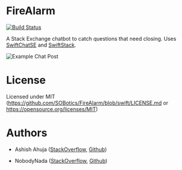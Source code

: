 # FireAlarm

[![Build Status](https://travis-ci.org/SOBotics/FireAlarm.svg?branch=master)](https://travis-ci.org/SOBotics/FireAlarm)

A Stack Exchange chatbot to catch questions that need closing. Uses [SwiftChatSE](https://github.com/SOBotics/SwiftChatSE) and [SwiftStack](https://github.com/SOBotics/SwiftStack).

![Example Chat Post](https://i.stack.imgur.com/Mfmpz.png)

# License

Licensed under MIT (https://github.com/SOBotics/FireAlarm/blob/swift/LICENSE.md or https://opensource.org/licenses/MIT)

# Authors

 - Ashish Ahuja ([StackOverflow](http://stackoverflow.com/users/4688119/ashish-ahuja), [Github](https://github.com/Fortunate-MAN))
 
 - NobodyNada ([StackOverflow](http://stackoverflow.com/users/3476191/nobodynada), [Github](https://github.com/NobodyNada))
